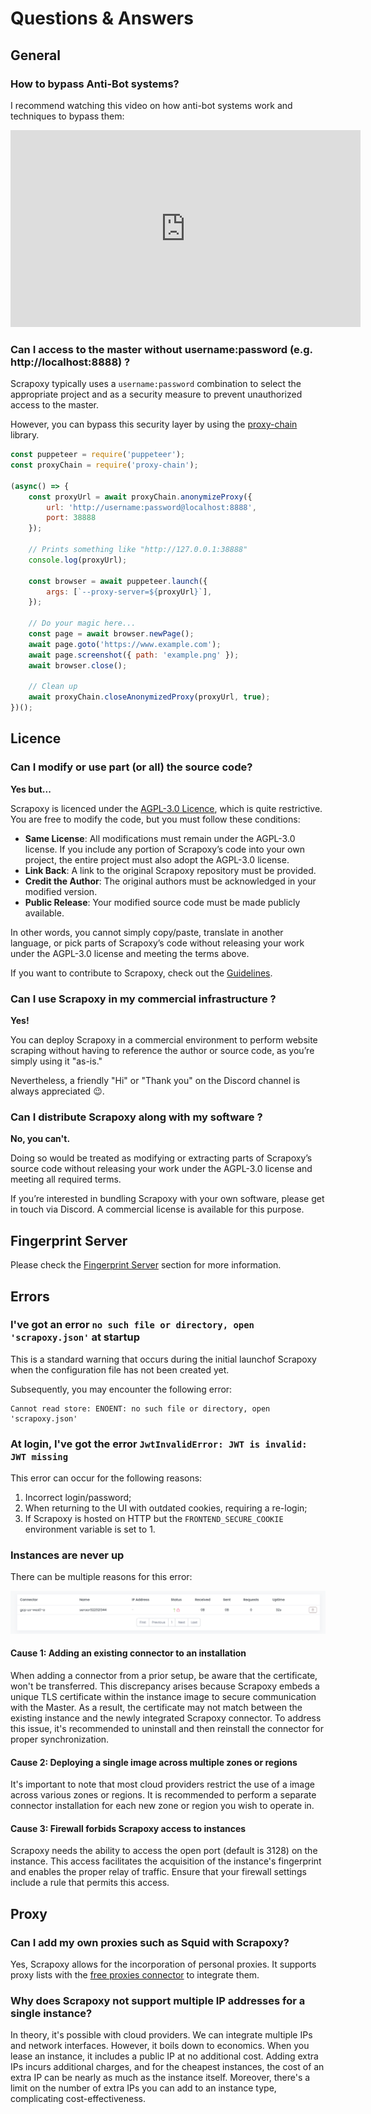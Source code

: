 # Questions & Answers

## General

### How to bypass Anti-Bot systems?

I recommend watching this video on how anti-bot systems work and techniques to bypass them:

<iframe width="560" height="315" src="https://www.youtube.com/embed/0S5SRT-WIUo?si=b5eBtJF6qmlOtrJo" title="YouTube video player" frameborder="0" allow="accelerometer; autoplay; clipboard-write; encrypted-media; gyroscope; picture-in-picture; web-share" referrerpolicy="strict-origin-when-cross-origin" allowfullscreen></iframe>


### Can I access to the master without username:password (e.g. http://localhost:8888) ?

Scrapoxy typically uses a `username:password` combination to select the appropriate project 
and as a security measure to prevent unauthorized access to the master.

However, you can bypass this security layer by using the [proxy-chain](https://www.npmjs.com/package/proxy-chain) library.
    
```js
const puppeteer = require('puppeteer');
const proxyChain = require('proxy-chain');

(async() => {
    const proxyUrl = await proxyChain.anonymizeProxy({
        url: 'http://username:password@localhost:8888',
        port: 38888
    });

    // Prints something like "http://127.0.0.1:38888"
    console.log(proxyUrl);

    const browser = await puppeteer.launch({
        args: [`--proxy-server=${proxyUrl}`],
    });

    // Do your magic here...
    const page = await browser.newPage();
    await page.goto('https://www.example.com');
    await page.screenshot({ path: 'example.png' });
    await browser.close();

    // Clean up
    await proxyChain.closeAnonymizedProxy(proxyUrl, true);
})();
```

## Licence

### Can I modify or use part (or all) the source code?

**Yes but...** 

Scrapoxy is licenced under the [AGPL-3.0 Licence](licence), 
which is quite restrictive. You are free to modify the code, but you must follow these conditions:

- **Same License**: All modifications must remain under the AGPL-3.0 license. If you include any portion of Scrapoxy’s code into your own project, the entire project must also adopt the AGPL-3.0 license.
- **Link Back**: A link to the original Scrapoxy repository must be provided.
- **Credit the Author**: The original authors must be acknowledged in your modified version.
- **Public Release**: Your modified source code must be made publicly available.

In other words, you cannot simply copy/paste, translate in another language, 
or pick parts of Scrapoxy’s code without releasing your work under the AGPL-3.0 license and meeting the terms above.

If you want to contribute to Scrapoxy, check out the [Guidelines](../contrib/guidelines).


### Can I use Scrapoxy in my commercial infrastructure ?

**Yes!** 

You can deploy Scrapoxy in a commercial environment to perform website scraping without having to reference the author or source code, 
as you’re simply using it "as-is."

Nevertheless, a friendly "Hi" or "Thank you" on the Discord channel is always appreciated 😉.


### Can I distribute Scrapoxy along with my software ?

**No, you can't.** 

Doing so would be treated as modifying or extracting parts of Scrapoxy’s source code without releasing your work under the AGPL-3.0 license and meeting all required terms.

If you’re interested in bundling Scrapoxy with your own software, please get in touch via Discord. A commercial license is available for this purpose.


## Fingerprint Server

Please check the [Fingerprint Server](../architecture/fingerprint) section for more information.


## Errors

### I've got an error `no such file or directory, open 'scrapoxy.json'` at startup

This is a standard warning that occurs during the initial launchof Scrapoxy
when the configuration file has not been created yet.

Subsequently, you may encounter the following error:

```shell
Cannot read store: ENOENT: no such file or directory, open 'scrapoxy.json' 
```


### At login, I've got the error `JwtInvalidError: JWT is invalid: JWT missing`

This error can occur for the following reasons:

1. Incorrect login/password;
2. When returning to the UI with outdated cookies, requiring a re-login;
3. If Scrapoxy is hosted on HTTP but the `FRONTEND_SECURE_COOKIE` environment variable is set to 1.


### Instances are never up

There can be multiple reasons for this error:

![Instances never up](instances_never_up.png)

#### Cause 1: Adding an existing connector to an installation

When adding a connector from a prior setup, be aware that the certificate, won't be transferred.
This discrepancy arises because Scrapoxy embeds a unique TLS certificate within the instance image to secure communication with the Master.
As a result, the certificate may not match between the existing instance and the newly integrated Scrapoxy connector.
To address this issue, it's recommended to uninstall and then reinstall the connector for proper synchronization.

#### Cause 2: Deploying a single image across multiple zones or regions

It's important to note that most cloud providers restrict the use of a image across various zones or regions.
It is recommended to perform a separate connector installation for each new zone or region you wish to operate in.

#### Cause 3: Firewall forbids Scrapoxy access to instances

Scrapoxy needs the ability to access the open port (default is 3128) on the instance.
This access facilitates the acquisition of the instance's fingerprint and enables the proper relay of traffic.
Ensure that your firewall settings include a rule that permits this access.


## Proxy

### Can I add my own proxies such as Squid with Scrapoxy?

Yes, Scrapoxy allows for the incorporation of personal proxies.
It supports proxy lists with the [free proxies connector](../connectors/freeproxies/guide) to integrate them.


### Why does Scrapoxy not support multiple IP addresses for a single instance?

In theory, it's possible with cloud providers.
We can integrate multiple IPs and network interfaces. However, it boils down to economics.
When you lease an instance, it includes a public IP at no additional cost.
Adding extra IPs incurs additional charges, and for the cheapest instances, the cost of an extra IP can be nearly as much as the instance itself.
Moreover, there's a limit on the number of extra IPs you can add to an instance type, complicating cost-effectiveness.
